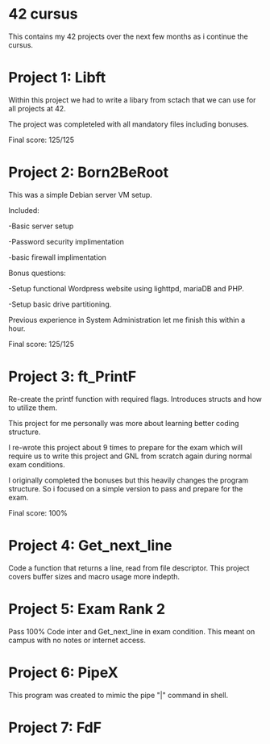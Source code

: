 # 42 cursus
 This contains my 42 projects over the next few months as i continue the cursus.


# Project 1: Libft

Within this project we had to write a libary from sctach that we can use for all projects at 42. 

The project was completeled with all mandatory files including bonuses. 

Final score: 125/125



# Project 2: Born2BeRoot

This was a simple Debian server VM setup. 

Included:

-Basic server setup

-Password security implimentation

-basic firewall implimentation

Bonus questions:

-Setup functional Wordpress website using lighttpd, mariaDB and PHP. 

-Setup basic drive partitioning. 

Previous experience in System Administration let me finish this within a hour.

Final score: 125/125


# Project 3: ft_PrintF

Re-create the printf function with required flags. Introduces structs and how to utilize them.


This project for me personally was more about learning better coding structure. 

I re-wrote this project about 9 times to prepare for the exam which will require us to write this project and GNL from scratch again during normal exam conditions.

I originally completed the bonuses but this heavily changes the program structure. So i focused on a simple version to pass and prepare for the exam. 

Final score: 100%


# Project 4: Get_next_line

Code a function that returns a line, read from file descriptor. 
This project covers buffer sizes and macro usage more indepth. 

# Project 5: Exam Rank 2
Pass 100%
Code inter and Get_next_line in exam condition. This meant on campus with no notes or internet access.

# Project 6: PipeX 
This program was created to mimic the pipe "|" command in shell.

# Project 7: FdF


 

